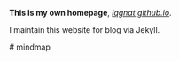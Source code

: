 **This is my own homepage**, *[iqgnat.github.io](http://tangqinotes.me/)*. 

I maintain this website for blog via Jekyll.

 #   m i n d m a p  
 